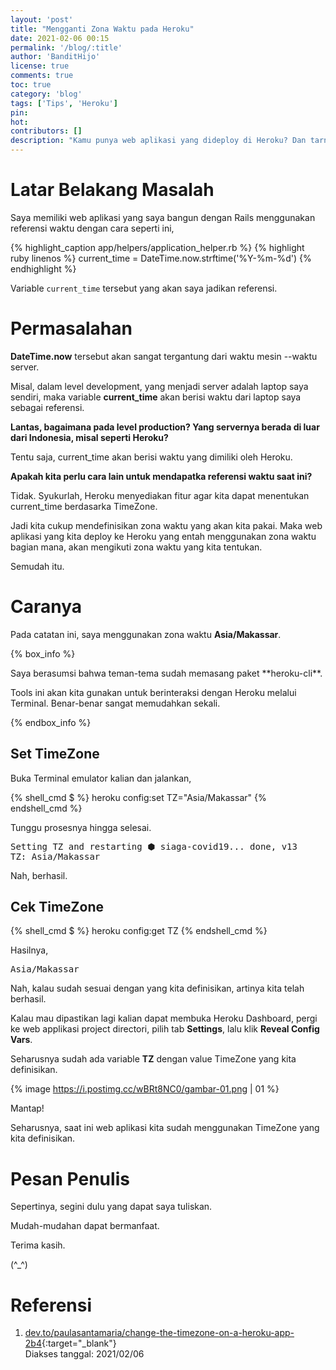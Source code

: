 ```yaml
---
layout: 'post'
title: "Mengganti Zona Waktu pada Heroku"
date: 2021-02-06 00:15
permalink: '/blog/:title'
author: 'BanditHijo'
license: true
comments: true
toc: true
category: 'blog'
tags: ['Tips', 'Heroku']
pin:
hot:
contributors: []
description: "Kamu punya web aplikasi yang dideploy di Heroku? Dan tarnyata zona waktu Heroku berbeda dengan zona waktu konsumen dari web aplikasi kamu. Pada catatan kali ini, saya akan menunjukkan bagaimana cara mengganti zona waktu pada Heroku."
---
```



# Latar Belakang Masalah

Saya memiliki web aplikasi yang saya bangun dengan Rails menggunakan referensi waktu dengan cara seperti ini,

{% highlight_caption app/helpers/application_helper.rb %}
{% highlight ruby linenos %}
current_time = DateTime.now.strftime('%Y-%m-%d')
{% endhighlight %}

Variable `current_time` tersebut yang akan saya jadikan referensi.

# Permasalahan

**DateTime.now** tersebut akan sangat tergantung dari waktu mesin --waktu server.

Misal, dalam level development, yang menjadi server adalah laptop saya sendiri, maka variable **current_time** akan berisi waktu dari laptop saya sebagai referensi.

**Lantas, bagaimana pada level production? Yang servernya berada di luar dari Indonesia, misal seperti Heroku?**

Tentu saja, current_time akan berisi waktu yang dimiliki oleh Heroku.

**Apakah kita perlu cara lain untuk mendapatka referensi waktu saat ini?**

Tidak. Syukurlah, Heroku menyediakan fitur agar kita dapat menentukan current_time berdasarka TimeZone.

Jadi kita cukup mendefinisikan zona waktu yang akan kita pakai. Maka web aplikasi yang kita deploy ke Heroku yang entah menggunakan zona waktu bagian mana, akan mengikuti zona waktu yang kita tentukan.

Semudah itu.

# Caranya

Pada catatan ini, saya menggunakan zona waktu **Asia/Makassar**.



{% box_info %}
<p markdown=1>Saya berasumsi bahwa teman-tema sudah memasang paket **heroku-cli**.</p>
<p>Tools ini akan kita gunakan untuk berinteraksi dengan Heroku melalui Terminal. Benar-benar sangat memudahkan sekali.</p>
{% endbox_info %}

## Set TimeZone

Buka Terminal emulator kalian dan jalankan,

{% shell_cmd $ %}
heroku config:set TZ="Asia/Makassar"
{% endshell_cmd %}

Tunggu prosesnya hingga selesai.

<pre>
Setting TZ and restarting ⬢ siaga-covid19... done, v13
TZ: Asia/Makassar
</pre>

Nah, berhasil.


## Cek TimeZone

{% shell_cmd $ %}
heroku config:get TZ
{% endshell_cmd %}

Hasilnya,

<pre>
Asia/Makassar
</pre>

Nah, kalau sudah sesuai dengan yang kita definisikan, artinya kita telah berhasil.

Kalau mau dipastikan lagi kalian dapat membuka Heroku Dashboard, pergi ke web applikasi project directori, pilih tab **Settings**, lalu klik **Reveal Config Vars**.

Seharusnya sudah ada variable **TZ** dengan value TimeZone yang kita definisikan.

{% image https://i.postimg.cc/wBRt8NC0/gambar-01.png | 01 %}

Mantap!

Seharusnya, saat ini web aplikasi kita sudah menggunakan TimeZone yang kita definisikan.











# Pesan Penulis

Sepertinya, segini dulu yang dapat saya tuliskan.

Mudah-mudahan dapat bermanfaat.

Terima kasih.

(^_^)




# Referensi

1. [dev.to/paulasantamaria/change-the-timezone-on-a-heroku-app-2b4](https://dev.to/paulasantamaria/change-the-timezone-on-a-heroku-app-2b4){:target="_blank"}
<br>Diakses tanggal: 2021/02/06
